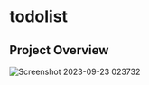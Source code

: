 # todolist

## Project Overview 

![Screenshot 2023-09-23 023732](https://github.com/ouhoy/vue-todocrud/assets/75227707/99630d41-aeb6-4392-af1a-68f635af6fe5)


